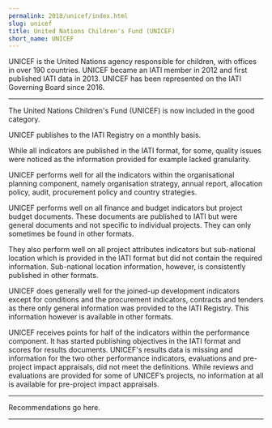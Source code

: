 ```yaml
---
permalink: 2018/unicef/index.html
slug: unicef
title: United Nations Children's Fund (UNICEF)
short_name: UNICEF
---
```


UNICEF is the United Nations agency responsible for children, with offices in over 190 countries. UNICEF became an IATI member in 2012 and first published IATI data in 2013. UNICEF has been represented on the IATI Governing Board since 2016.

---

The United Nations Children's Fund (UNICEF) is now included in the good category. 

UNICEF publishes to the IATI Registry on a monthly basis. 

While all indicators are published in the IATI format, for some, quality issues were noticed as the information provided for example lacked granularity. 

UNICEF performs well for all the indicators within the organisational planning component, namely organisation strategy, annual report, allocation policy, audit, procurement policy and country strategies. 

UNICEF performs well on all finance and budget indicators but project budget documents. These documents are published to IATI but were general documents and not specific to individual projects. They can only sometimes be found in other formats. 

They also perform well on all project attributes indicators but sub-national location which is provided in the IATI format but did not contain the required information. Sub-national location information, however, is consistently published in other formats. 

UNICEF does generally well for the joined-up development indicators except for conditions and the procurement indicators, contracts and tenders as there only general information was provided to the IATI Registry. This information however is available in other formats.
 
UNICEF receives points for half of the indicators within the performance component. It has started publishing objectives in the IATI format and scores for results documents. UNICEF's results data is missing and information for the two other performance indicators, evaluations and pre-project impact appraisals, did not meet the definitions. While reviews and evaluations are provided for some of UNICEF’s projects, no information at all is available for pre-project impact appraisals. 



---

Recommendations go here.

---
